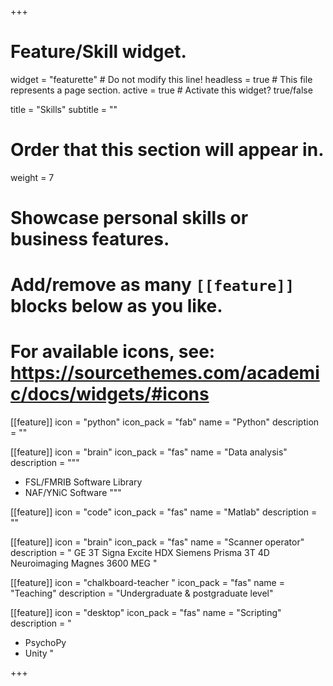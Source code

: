 +++
# Feature/Skill widget.
widget = "featurette"  # Do not modify this line!
headless = true  # This file represents a page section.
active = true  # Activate this widget? true/false

title = "Skills"
subtitle = ""

# Order that this section will appear in.
weight = 7

# Showcase personal skills or business features.
# 
# Add/remove as many `[[feature]]` blocks below as you like.
# 
# For available icons, see: https://sourcethemes.com/academic/docs/widgets/#icons

[[feature]]
  icon = "python"
  icon_pack = "fab"
  name = "Python"
  description = ""
  
[[feature]]
  icon = "brain"
  icon_pack = "fas"
  name = "Data analysis"
  description = """
  * FSL/FMRIB Software Library
  * NAF/YNiC Software
"""  
  
[[feature]]
  icon = "code"
  icon_pack = "fas"
  name = "Matlab"
  description = ""
  
[[feature]]
  icon = "brain"
  icon_pack = "fas"
  name = "Scanner operator"
  description = "
  GE 3T Signa Excite HDX
  Siemens Prisma 3T
  4D Neuroimaging Magnes 3600 MEG
  "
  
[[feature]]
  icon = "chalkboard-teacher "
  icon_pack = "fas"
  name = "Teaching"
  description = "Undergraduate & postgraduate level"
  
[[feature]]
  icon = "desktop"
  icon_pack = "fas"
  name = "Scripting"
  description = "
  * PsychoPy
  * Unity
  "

+++
